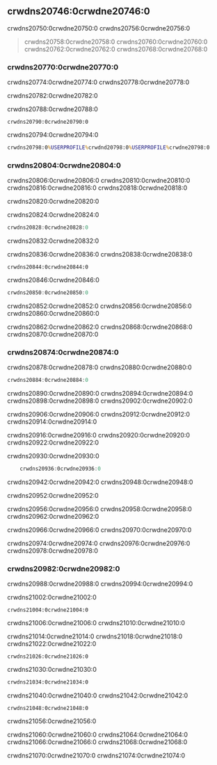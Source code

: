 ## crwdns20746:0crwdne20746:0

crwdns20750:0crwdne20750:0 crwdns20756:0crwdne20756:0

> crwdns20758:0crwdne20758:0 crwdns20760:0crwdne20760:0 crwdns20762:0crwdne20762:0 crwdns20768:0crwdne20768:0

### crwdns20770:0crwdne20770:0

crwdns20774:0crwdne20774:0 crwdns20778:0crwdne20778:0

crwdns20782:0crwdne20782:0

crwdns20788:0crwdne20788:0

```console
crwdns20790:0crwdne20790:0
```

crwdns20794:0crwdne20794:0

```cmd
crwdns20798:0%USERPROFILE%crwdnd20798:0%USERPROFILE%crwdne20798:0
```

### crwdns20804:0crwdne20804:0

crwdns20806:0crwdne20806:0 crwdns20810:0crwdne20810:0 crwdns20816:0crwdne20816:0 crwdns20818:0crwdne20818:0

crwdns20820:0crwdne20820:0

<span class="filename">crwdns20824:0crwdne20824:0</span>

```rust
crwdns20828:0crwdne20828:0
```

<span class="caption">crwdns20832:0crwdne20832:0</span>

crwdns20836:0crwdne20836:0 crwdns20838:0crwdne20838:0

```console
crwdns20844:0crwdne20844:0
```

crwdns20846:0crwdne20846:0

```powershell
crwdns20850:0crwdne20850:0
```

crwdns20852:0crwdne20852:0 crwdns20856:0crwdne20856:0<!-- ignore --> crwdns20860:0crwdne20860:0

crwdns20862:0crwdne20862:0 crwdns20868:0crwdne20868:0 crwdns20870:0crwdne20870:0

### crwdns20874:0crwdne20874:0

crwdns20878:0crwdne20878:0 crwdns20880:0crwdne20880:0

```rust
crwdns20884:0crwdne20884:0
```

crwdns20890:0crwdne20890:0 crwdns20894:0crwdne20894:0 crwdns20898:0crwdne20898:0 crwdns20902:0crwdne20902:0

crwdns20906:0crwdne20906:0 crwdns20912:0crwdne20912:0 crwdns20914:0crwdne20914:0

crwdns20916:0crwdne20916:0 crwdns20920:0crwdne20920:0 crwdns20922:0crwdne20922:0

crwdns20930:0crwdne20930:0

```rust
    crwdns20936:0crwdne20936:0
```

crwdns20942:0crwdne20942:0 crwdns20948:0crwdne20948:0

crwdns20952:0crwdne20952:0

crwdns20956:0crwdne20956:0 crwdns20958:0crwdne20958:0 crwdns20962:0crwdne20962:0

crwdns20966:0crwdne20966:0 crwdns20970:0crwdne20970:0

crwdns20974:0crwdne20974:0 crwdns20976:0crwdne20976:0 crwdns20978:0crwdne20978:0

### crwdns20982:0crwdne20982:0

crwdns20988:0crwdne20988:0 crwdns20994:0crwdne20994:0

crwdns21002:0crwdne21002:0

```console
crwdns21004:0crwdne21004:0
```

crwdns21006:0crwdne21006:0 crwdns21010:0crwdne21010:0

crwdns21014:0crwdne21014:0 crwdns21018:0crwdne21018:0 crwdns21022:0crwdne21022:0

```text
crwdns21026:0crwdne21026:0
```

crwdns21030:0crwdne21030:0

```cmd
crwdns21034:0crwdne21034:0
```

crwdns21040:0crwdne21040:0 crwdns21042:0crwdne21042:0

```console
crwdns21048:0crwdne21048:0
```

crwdns21056:0crwdne21056:0

crwdns21060:0crwdne21060:0 crwdns21064:0crwdne21064:0 crwdns21066:0crwdne21066:0 crwdns21068:0crwdne21068:0

crwdns21070:0crwdne21070:0 crwdns21074:0crwdne21074:0